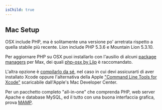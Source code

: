```yaml
---
isChild: true
---
```


## Mac Setup

OSX include PHP, ma è solitamente una versione po' arretrata rispetto a quella stabile più recente. Lion include PHP 5.3.6 e Mountain Lion 5.3.10.

Per aggiornare PHP su OSX puoi installarlo con l'ausilio di alcuni [package managers][mac-package-managers] per Max, dei quali [php-osx by Liip][php-osx-downloads] è raccomandato.

L'altra opzione è [compilarlo da sé][mac-compile], nel caso in cui devi assicurarti di aver installato Xcode oppure l'alternativa della Apple ["Command Line Tools for Xcode"][apple-developer] scaricabile dall'Apple's Mac Developer Center.

Per un pacchetto completo "all-in-one" che comprenda PHP, web server Apache e database MySQL, ed il tutto con una buona interfaccia grafica, prova [MAMP][mamp-downloads].

[mac-package-managers]: http://www.php.net/manual/en/install.macosx.packages.php
[mac-compile]: http://www.php.net/manual/en/install.macosx.compile.php
[xcode-gcc-substitution]: https://github.com/kennethreitz/osx-gcc-installer
[apple-developer]: https://developer.apple.com/downloads
[mamp-downloads]: http://www.mamp.info/en/downloads/index.html
[php-osx-downloads]: http://php-osx.liip.ch/
